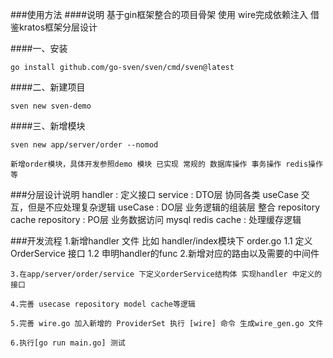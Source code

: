 ###使用方法
####说明
    基于gin框架整合的项目骨架 
    使用 wire完成依赖注入
    借鉴kratos框架分层设计

####一、安装

    go install github.com/go-sven/sven/cmd/sven@latest


####二、新建项目

    sven new sven-demo

####三、新增模块

    sven new app/server/order --nomod  
    
    新增order模块，具体开发参照demo 模块 已实现 常规的 数据库操作 事务操作 redis操作等

###分层设计说明
    handler :    定义接口
    service :    DTO层   协同各类 useCase 交互，但是不应处理复杂逻辑
    useCase :    DO层    业务逻辑的组装层 整合 repository cache
    repository : PO层 业务数据访问 mysql redis
    cache      : 处理缓存逻辑

###开发流程
    1.新增handler 文件 比如 handler/index模块下 order.go
        1.1 定义OrderService 接口
        1.2 申明handler的func
    2.新增对应的路由以及需要的中间件

    3.在app/server/order/service 下定义orderService结构体 实现handler 中定义的接口
    
    4.完善 usecase repository model cache等逻辑

    5.完善 wire.go 加入新增的 ProviderSet 执行 [wire] 命令 生成wire_gen.go 文件
    
    6.执行[go run main.go] 测试
